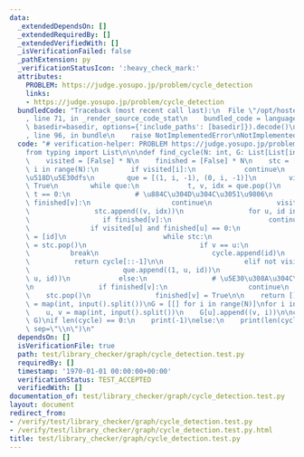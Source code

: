 ```yaml
---
data:
  _extendedDependsOn: []
  _extendedRequiredBy: []
  _extendedVerifiedWith: []
  _isVerificationFailed: false
  _pathExtension: py
  _verificationStatusIcon: ':heavy_check_mark:'
  attributes:
    PROBLEM: https://judge.yosupo.jp/problem/cycle_detection
    links:
    - https://judge.yosupo.jp/problem/cycle_detection
  bundledCode: "Traceback (most recent call last):\n  File \"/opt/hostedtoolcache/PyPy/3.10.13/x64/lib/pypy3.10/site-packages/onlinejudge_verify/documentation/build.py\"\
    , line 71, in _render_source_code_stat\n    bundled_code = language.bundle(stat.path,\
    \ basedir=basedir, options={'include_paths': [basedir]}).decode()\n  File \"/opt/hostedtoolcache/PyPy/3.10.13/x64/lib/pypy3.10/site-packages/onlinejudge_verify/languages/python.py\"\
    , line 96, in bundle\n    raise NotImplementedError\nNotImplementedError\n"
  code: "# verification-helper: PROBLEM https://judge.yosupo.jp/problem/cycle_detection\n\
    from typing import List\n\n\ndef find_cycle(N: int, G: List[List[int]]) -> List[int]:\n\
    \    visited = [False] * N\n    finished = [False] * N\n    stc = []\n    for\
    \ i in range(N):\n        if visited[i]:\n            continue\n        # \u975E\
    \u518D\u5E30dfs\n        que = [(1, i, -1), (0, i, -1)]\n        visited[i] =\
    \ True\n        while que:\n            t, v, idx = que.pop()\n            if\
    \ t == 0:\n                # \u884C\u304D\u304C\u3051\u9806\n                if\
    \ finished[v]:\n                    continue\n                visited[v] = True\n\
    \                stc.append((v, idx))\n                for u, id in G[v]:\n  \
    \                  if finished[v]:\n                        continue\n\n     \
    \               if visited[u] and finished[u] == 0:\n                        cycle\
    \ = [id]\n                        while stc:\n                            v, id\
    \ = stc.pop()\n                            if v == u:\n                      \
    \          break\n                            cycle.append(id)\n             \
    \           return cycle[::-1]\n\n                    elif not visited[u]:\n \
    \                       que.append((1, u, id))\n                        que.append((0,\
    \ u, id))\n            else:\n                # \u5E30\u308A\u304C\u3051\u9806\
    \n                if finished[v]:\n                    continue\n            \
    \    stc.pop()\n                finished[v] = True\n\n    return []\n\n\nN, M\
    \ = map(int, input().split())\nG = [[] for i in range(N)]\nfor i in range(M):\n\
    \    u, v = map(int, input().split())\n    G[u].append((v, i))\n\ncycle = find_cycle(N,\
    \ G)\nif len(cycle) == 0:\n    print(-1)\nelse:\n    print(len(cycle))\n    print(*cycle,\
    \ sep=\"\\n\")\n"
  dependsOn: []
  isVerificationFile: true
  path: test/library_checker/graph/cycle_detection.test.py
  requiredBy: []
  timestamp: '1970-01-01 00:00:00+00:00'
  verificationStatus: TEST_ACCEPTED
  verifiedWith: []
documentation_of: test/library_checker/graph/cycle_detection.test.py
layout: document
redirect_from:
- /verify/test/library_checker/graph/cycle_detection.test.py
- /verify/test/library_checker/graph/cycle_detection.test.py.html
title: test/library_checker/graph/cycle_detection.test.py
---
```

